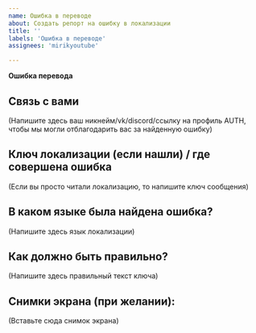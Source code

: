 ```yaml
---
name: Ошибка в переводе
about: Создать репорт на ошибку в локализации
title: ''
labels: 'Ошибка в переводе'
assignees: 'mirikyoutube'

---
```


**Ошибка перевода**

## Связь с вами

(Напишите здесь ваш никнейм/vk/discord/ссылку на профиль AUTH, чтобы мы могли отблагодарить вас за найденную ошибку)

## Ключ локализации (если нашли) / где совершена ошибка

(Если вы просто читали локализацию, то напишите ключ сообщения)

## В каком языке была найдена ошибка?

(Напишите здесь язык локализации)

## Как должно быть правильно?

(Напишите здесь правильный текст ключа)

## Снимки экрана (при желании):

(Вставьте сюда снимок экрана)